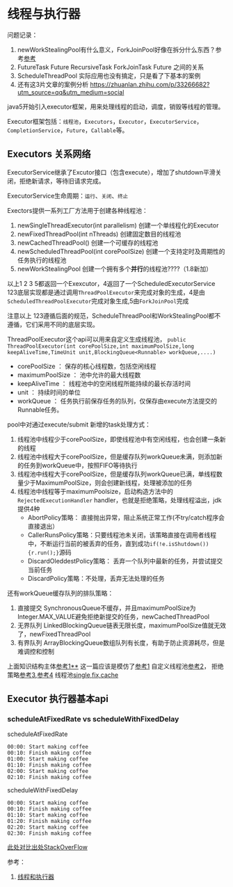 # 线程与执行器

问题记录：
1. newWorkStealingPool有什么意义，ForkJoinPool好像在拆分什么东西？参考[参考](http://blog.dyngr.com/blog/2016/09/15/java-forkjoinpool-internals/)
2. FutureTask Future RecursiveTask ForkJoinTask Future 之间的关系
3. ScheduleThreadPool 实际应用也没有搞定，只是看了下基本的案例
4. 还有这3片文章的案例分析 https://zhuanlan.zhihu.com/p/33266682?utm_source=qq&utm_medium=social

java5开始引入executor框架，用来处理线程的启动，调度，销毁等线程的管理。

Executor框架包括：`线程池`，`Executors`，`Executor`，`ExecutorService`，
`CompletionService`，`Future`，`Callable`等。

## Executors 关系网络
ExecutorService继承了Excutor接口（包含execute），增加了shutdown平滑关闭，拒绝新请求，等待旧请求完成。

ExecutorService生命周期：`运行`、`关闭`、`终止`

Exectors提供一系列工厂方法用于创建各种线程池：
1. newSingleThreadExecutor(int parallelism)   创建一个单线程化的Executor
2. newFixedThreadPool(int nThreads)           创建固定数目的线程池
3. newCachedThreadPool()                      创建一个可缓存的线程池
4. newScheduledThreadPool(int corePoolSize)   创建一个支持定时及周期性的任务执行的线程池
5. newWorkStealingPool                        创建一个拥有多个**并行**的线程池????（1.8新加）

以上1 2 3 5都返回一个Exexcutor，4返回了一个ScheduledExecutorService <br/>
123底层实现都是通过调用`ThreadPoolExecutor`来完成对象的生成，4是由`ScheduledThreadPoolExecutor`完成对象生成,5由`ForkJoinPool`完成

注意以上 123遵循后面的规范，ScheduleThreadPool和WorkStealingPool都不遵循，它们采用不同的底层实现。

ThreadPoolExecutor这个api可以用来自定义生成线程池，
`public ThreadPoolExecutor(int corePoolSize,int maximumPoolSize,long keepAliveTime,TimeUnit unit,BlockingQueue<Runnable> workQueue,....)`
* corePoolSize ：    保存的核心线程数，包括空闲线程
* maximumPoolSize ： 池中允许的最大线程数
* keepAliveTime ：   线程池中的空闲线程所能持续的最长存活时间
* unit ：            持续时间的单位
* workQueue ：       任务执行前保存任务的队列，仅保存由execute方法提交的Runnable任务。

pool中对通过execute/submit 新增的task处理方式：
1. 线程池中线程少于corePoolSize，即使线程池中有空闲线程，也会创建一条新的线程
2. 线程池中线程大于corePoolSize，但是缓存队列workQueue未满，则添加新的任务到workQueue中，按照FIFO等待执行
3. 线程池中线程大于corePoolSize，但是缓存队列workQueue已满，单线程数量少于MaximumPoolSize，则会创建新线程，处理被添加的任务
4. 线程池中线程等于maximumPoolsize，启动构造方法中的`RejectedExecutionHandler` handler，也就是拒绝策略，处理线程溢出，jdk提供4种
    * AbortPolicy策略： 直接抛出异常，阻止系统正常工作(不try/catch程序会直接退出）
    * CallerRunsPolicy策略：只要线程池未关闭，该策略直接在调用者线程中，不断运行当前的被丢弃的任务，直到成功`if(!e.isShutdown()){r.run();}`源码
    * DiscardOleddestPolicy策略： 丢弃一个队列中最新的任务，并尝试提交当前任务
    * DiscardPolicy策略：不处理，丢弃无法处理的任务

还有workQueue缓存队列的排队策略：
1. 直接提交  SynchronousQueue不缓存，并且maximumPoolSize为Integer.MAX_VALUE避免拒绝新提交的任务，newCachedThreadPool
2. 无界队列  LinkedBlockingQueue链表无限长度，maximumPoolSize值就无效了，newFixedThreadPool
3. 有界队列  ArrayBlockingQueue数组队列有长度，有助于防止资源耗尽，但是难调控和控制

上面知识结构主体[参考1**](https://blog.csdn.net/ns_code/article/details/17465497)
这一篇应该是模仿了[参考1](https://blog.csdn.net/kouwoo/article/details/48788867)
自定义线程池[参考2](https://blog.csdn.net/ns_code/article/details/17465497)，
拒绝策略[参考3](https://blog.csdn.net/chao_19/article/details/74055255),[参考4](https://blog.csdn.net/chaofanwei2/article/details/51393794)
线程池[single,fix,cache](https://www.cnblogs.com/study-everyday/archive/2017/04/20/6737428.html)

## Executor 执行器基本api

### scheduleAtFixedRate vs scheduleWithFixedDelay
scheduleAtFixedRate
```
00:00: Start making coffee
00:10: Finish making coffee
01:00: Start making coffee
01:10: Finish making coffee
02:00: Start making coffee
02:10: Finish making coffee
```

scheduleWithFixedDelay
```
00:00: Start making coffee
00:10: Finish making coffee
01:10: Start making coffee
01:20: Finish making coffee
02:20: Start making coffee
02:30: Finish making coffee
```
[此处对比出处StackOverFlow](https://stackoverflow.com/questions/24649842/scheduleatfixedrate-vs-schedulewithfixeddelay)


参考：
1. [线程和执行器](https://zhuanlan.zhihu.com/p/33266682?utm_source=qq&utm_medium=social)
